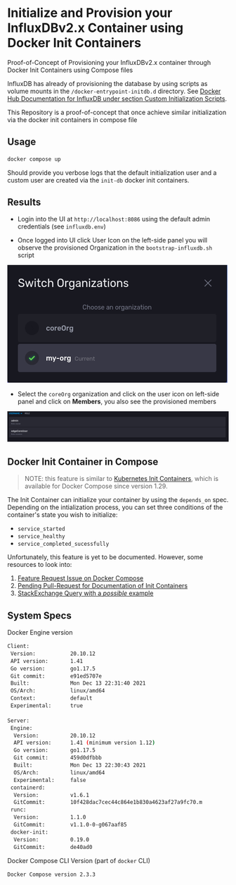 # Initialize and Provision your InfluxDBv2.x Container using Docker Init Containers

Proof-of-Concept of Provisioning your InfluxDBv2.x container through Docker Init Containers using Compose files

InfluxDB has already of provisioning the database by using scripts as volume mounts in the `/docker-entrypoint-initdb.d`
directory. See [Docker Hub Documentation for InfluxDB under section Custom Initialization Scripts][1].

This Repository is a proof-of-concept that once achieve similar initialization via the docker init containers in compose file

## Usage

```bash
docker compose up
```

Should provide you verbose logs that the default initialization user and a custom user are created via the `init-db`
docker init containers.

## Results

- Login into the UI at `http://localhost:8086` using the default admin credentials (see `influxdb.env`)

- Once logged into UI click User Icon on the left-side panel you will observe the provisioned Organization in the `bootstrap-influxdb.sh`
script

![Provisioned Organizations in InfluxDB UI main page](./.github/assets/influxdb_ui_home_orgs.png)

- Select the `coreOrg` organization and click on the user icon on left-side panel and click on __Members__, you also see the provisioned
members

![Provisioned User in InfluxDB Org coreOrg](./.github/assets/influxdb_ui_user.png)

## Docker Init Container in Compose

> NOTE: this feature is similar to [Kubernetes Init Containers][1], which is available for
> Docker Compose since version 1.29.

The Init Container can initialize your container by using the `depends_on` spec. Depending on the
intialization process, you can set three conditions of the container's state you wish to initialize:

- `service_started`
- `service_healthy`
- `service_completed_sucessfully`

Unfortunately, this feature is yet to be documented. However, some resources to look into:

1. [Feature Request Issue on Docker Compose ][2]
2. [Pending Pull-Request for Documentation of Init Containers][3]
3. [StackExchange Query with a _possible_ example][4]

## System Specs

Docker Engine version

```bash
Client:
 Version:           20.10.12
 API version:       1.41
 Go version:        go1.17.5
 Git commit:        e91ed5707e
 Built:             Mon Dec 13 22:31:40 2021
 OS/Arch:           linux/amd64
 Context:           default
 Experimental:      true

Server:
 Engine:
  Version:          20.10.12
  API version:      1.41 (minimum version 1.12)
  Go version:       go1.17.5
  Git commit:       459d0dfbbb
  Built:            Mon Dec 13 22:30:43 2021
  OS/Arch:          linux/amd64
  Experimental:     false
 containerd:
  Version:          v1.6.1
  GitCommit:        10f428dac7cec44c864e1b830a4623af27a9fc70.m
 runc:
  Version:          1.1.0
  GitCommit:        v1.1.0-0-g067aaf85
 docker-init:
  Version:          0.19.0
  GitCommit:        de40ad0
```

Docker Compose CLI Version (part of `docker` CLI)

```bash
Docker Compose version 2.3.3
```


[1]: https://hub.docker.com/_/influxdb/
[2]: https://github.com/docker/compose/issues/6855
[3]: https://github.com/docker/docker.github.io/issues/12633
[4]: https://stackoverflow.com/questions/70322031/does-docker-compose-support-init-container